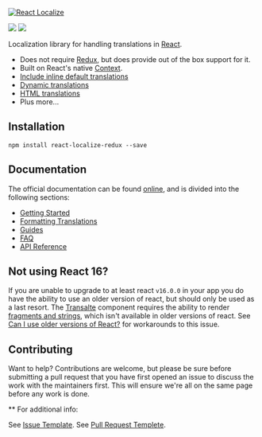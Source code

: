 <p>
  <a href="https://github.com/ryandrewjohnson/react-localize-redux">
    <img alt="React Localize" src="https://ryandrewjohnson.github.io/react-localize-docs/images/react-localize-redux-new.png">
  </a>
</p>

</hr>

<p>
  <a href="https://www.npmjs.com/package/react-localize-redux"><img src="https://img.shields.io/npm/dm/react-localize-redux.svg?style=flat-square"></a>
  <a href="https://travis-ci.org/ryandrewjohnson/react-localize-redux"><img src="https://img.shields.io/travis/ryandrewjohnson/react-localize-redux/master.svg?style=flat-square"></a>
</p>

Localization library for handling translations in [React](https://facebook.github.io/react).

* Does not require [Redux](https://redux.js.org/), but does provide out of the box support for it.
* Built on React's native [Context](https://reactjs.org/docs/context.html).
* [Include inline default translations](https://ryandrewjohnson.github.io/react-localize-docs/#include-inline-default-translations)
* [Dynamic translations](https://ryandrewjohnson.github.io/react-localize-docs/#dynamic-translations)
* [HTML translations](https://ryandrewjohnson.github.io/react-localize-docs/#html-translations)
* Plus more...

## Installation

```
npm install react-localize-redux --save
```

## Documentation

The official documentation can be found [online](https://ryandrewjohnson.github.io/react-localize-docs/), and is divided into the following sections:

* [Getting Started](https://ryandrewjohnson.github.io/react-localize-docs/#getting-started)
* [Formatting Translations](https://ryandrewjohnson.github.io/react-localize-docs/#formatting-translations)
* [Guides](https://ryandrewjohnson.github.io/react-localize-docs/#guides)
* [FAQ](https://ryandrewjohnson.github.io/react-localize-docs/#faq)
* [API Reference](https://ryandrewjohnson.github.io/react-localize-docs/#api-reference)

## Not using React 16?

If you are unable to upgrade to at least react `v16.0.0` in your app you do have the ability to use an
older version of react, but should only be used as a last resort. The [Transalte](https://ryandrewjohnson.github.io/react-localize-docs/#translate-2) component
requires the ability to render [fragments and strings](https://reactjs.org/blog/2017/09/26/react-v16.0.html#new-render-return-types-fragments-and-strings), which isn't available in older versions of react. See [Can I use older versions of React?](https://ryandrewjohnson.github.io/react-localize-docs/#can-i-use-older-versions-of-react) for workarounds to this issue.

## Contributing

Want to help? Contributions are welcome, but please be sure before submitting a pull request that you
have first opened an issue to discuss the work with the maintainers first. This will ensure we're all
on the same page before any work is done.

\*\* For additional info:

See [Issue Template](.github/ISSUE_TEMPLATE.md).
See [Pull Request Templete](.github/pull_request_template.md).

